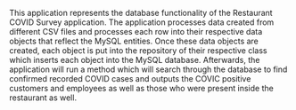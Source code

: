 This application represents the database functionality 
of the Restaurant COVID Survey application. The application
processes data created from different CSV files and processes each row into their respective data objects that reflect the 
MySQL entities. Once these data objects are created, each object is put into the
repository of their respective class which inserts each object into the MySQL 
database. Afterwards, the application will run a method which will
search through the database to find confirmed recorded COVID cases and
outputs the COVIC positive customers and employees as well as those who were
present inside the restaurant as well.
